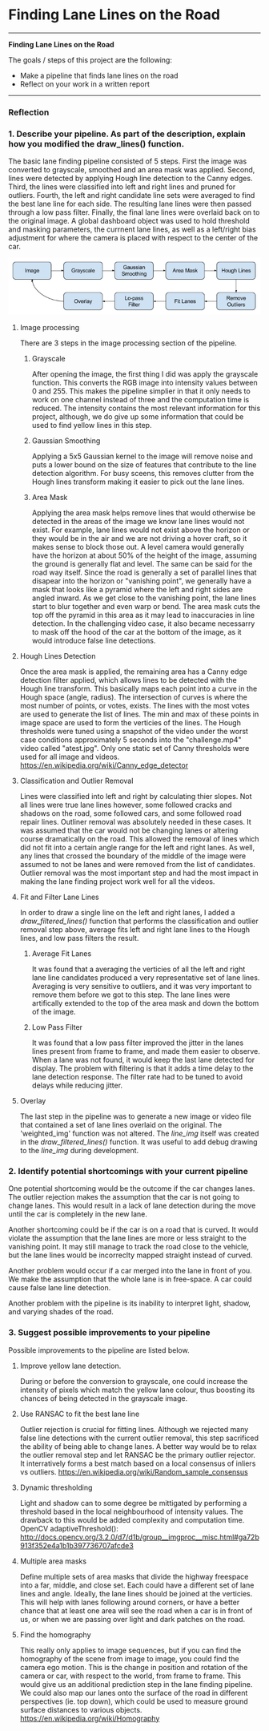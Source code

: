 # **Finding Lane Lines on the Road** 

---

**Finding Lane Lines on the Road**

The goals / steps of this project are the following:
* Make a pipeline that finds lane lines on the road
* Reflect on your work in a written report


[//]: # (Image References)

[image1]: ./flow.png

---

### Reflection

### 1. Describe your pipeline. As part of the description, explain how you modified the draw_lines() function.

The basic lane finding pipeline consisted of 5 steps. First the image was converted to grayscale, smoothed and an area mask was applied. Second, lines were detected by applying Hough line detection to the Canny edges. Third, the lines were classified into left and right lines and pruned for outliers. Fourth, the left and right candidate line sets were averaged to find the best lane line for each side. The resulting lane lines were then passed through a low pass filter. Finally, the final lane lines were overlaid back on to the original image. A global dashboard object was used to hold threshold and masking parameters, the currnent lane lines, as well as a left/right bias adjustment for where the camera is placed with respect to the center of the car.

![alt text][image1]

1. Image processing

	There are 3 steps in the image processing section of the pipeline.

	1. Grayscale

		 After opening the image, the first thing I did was apply the grayscale function. This converts the RGB image into intensity values between 0 and 255. This makes the pipeline simplier in that it only needs to work on one channel instead of three and the computation time is reduced. The intensity contains the most relevant information for this project, although, we do give up some information that could be used to find yellow lines in this step.

	2. Gaussian Smoothing
		
		Applying a 5x5 Gaussian kernel to the image will remove noise and puts a lower bound on the size of features that contribute to the line detection algorithm. For busy sceens, this removes clutter from the Hough lines transform making it easier to pick out the lane lines.
	
	3. Area Mask

		Applying the area mask helps remove lines that would otherwise be detected in the areas of the image we know lane lines would not exist.  For example, lane lines would not exist above the horizon or they would be in the air and we are not driving a hover craft, so it makes sense to block those out.  A level camera would generally have the horizon at about 50% of the height of the image, assuming the ground is generally flat and level. The same can be said for the road way itself.  Since the road is generally a set of parallel lines that disapear into the horizon or "vanishing point", we generally have a mask that looks like a pyramid where the left and right sides are angled inward. As we get close to the vanishing point, the lane lines start to blur together and even warp or bend.  The area mask cuts the top off the pyramid in this area as it may lead to inaccuracies in line detection. In the challenging video case, it also became necessarry to mask off the hood of the car at the bottom of the image, as it would introduce false line detections.

2. Hough Lines Detection

	Once the area mask is applied, the remaining area has a Canny edge detection filter applied, which allows lines to be detected with the Hough line transform.  This basically maps each point into a curve in the Hough space (angle, radius).  The intersection of curves is where the most number of points, or votes, exists.  The lines with the most votes are used to generate the list of lines.  The min and max of these points in image space are used to form the verticies of the lines.  The Hough thresholds were tuned using a snapshot of the video under the worst case conditions approximately 5 seconds into the "challenge.mp4" video called "atest.jpg".  Only one static set of Canny thresholds were used for all image and videos.
	https://en.wikipedia.org/wiki/Canny_edge_detector

3. Classification and Outlier Removal
	
	Lines were classified into left and right by calculating thier slopes. Not all lines were true lane lines however, some followed cracks and shadows on the road, some followed cars, and some followed road repair lines.  Outliner removal was absolutely needed in these cases.  It was assumed that the car would not be changing lanes or altering course dramatically on the road.  This allowed the removal of lines which did not fit into a certain angle range for the left and right lanes.  As well, any lines that crossed the boundary of the middle of the image were assumed to not be lanes and were removed from the list of candidates.
	Outlier removal was the most important step and had the most impact in making the lane finding project work well for all the videos.

4. Fit and Filter Lane Lines

	In order to draw a single line on the left and right lanes, I added a *draw_filtered_lines()* function that performs the classification and outlier removal step above, average fits left and right lane lines to the Hough lines, and low pass filters the result.

	1. Average Fit Lanes

		It was found that a averaging the verticies of all the left and right lane line candidates produced a very representative set of lane lines. Averaging is very sensitive to outliers, and it was very important to remove them before we got to this step. The lane lines were artifically extended to the top of the area mask and down the bottom of the image.

	2. Low Pass Filter

		It was found that a low pass filter improved the jitter in the lanes lines present from frame to frame, and made them easier to observe.  When a lane was not found, it would keep the last lane detected for display.  The problem with filtering is that it adds a time delay to the lane detection response. The filter rate had to be tuned to avoid delays while reducing jitter.

5. Overlay

	The last step in the pipeline was to generate a new image or video file that contained a set of lane lines overlaid on the original.  The 'weighted_img' function was not altered.  The *line_img* itself was created in the *draw_filtered_lines()* function.  It was useful to add debug drawing to the *line_img* during development.


### 2. Identify potential shortcomings with your current pipeline


One potential shortcoming would be the outcome if the car changes lanes.  The outlier rejection makes the assumption that the car is not going to change lanes. This would result in a lack of lane detection during the move until the car is completely in the new lane.

Another shortcoming could be if the car is on a road that is curved.  It would violate the assumption that the lane lines are more or less straight to the vanishing point.  It may still manage to track the road close to the vehicle, but the lane lines would be incorreclty mapped straight instead of curved.

Another problem would occur if a car merged into the lane in front of you.  We make the assumption that the whole lane is in free-space.  A car could cause false lane line detection.

Another problem with the pipeline is its inability to interpret light, shadow, and varying shades of the road.

### 3. Suggest possible improvements to your pipeline

Possible improvements to the pipeline are listed below.

1. Improve yellow lane detection.

	During or before the conversion to grayscale, one could increase the intensity of pixels which match the yellow lane colour, thus boosting its chances of being detected in the grayscale image.

2. Use RANSAC to fit the best lane line
	
	Outlier rejection is crucial for fitting lines.  Although we rejected many false line detections with the current outlier removal, this step sacrificed the ability of being able to change lanes. A better way would be to relax the outlier removal step and let RANSAC be the primary outlier rejector.  It interratively forms a best match based on a local consensus of inliers vs outliers.
	https://en.wikipedia.org/wiki/Random_sample_consensus

3. Dynamic thresholding

	Light and shadow can to some degree be mittigated by performing a threshold based in the local neighbourhood of intensity values. The drawback to this would be added complexity and computation time. 
	OpenCV  adaptiveThreshold(): http://docs.opencv.org/3.2.0/d7/d1b/group__imgproc__misc.html#ga72b913f352e4a1b1b397736707afcde3

4. Multiple area masks

	Define multiple sets of area masks that divide the highway freespace into a far, middle, and close set.  Each could have a different set of lane lines and angle.  Ideally, the lane lines should be joined at the verticies.  This will help with lanes following around corners, or have a better chance that at least one area will see the road when a car is in front of us, or when we are passing over light and dark patches on the road.

5. Find the homography

	This really only applies to image sequences, but if you can find the homography of the scene from image to image, you could find the camera ego motion. This is the change in position and rotation of the camera or car, with respect to the world, from frame to frame. This would give us an additional prediction step in the lane finding pipeline.  We could also map our lanes onto the surface of the road in different perspectives (ie. top down), which could be used to measure ground surface distances to various objects.
	https://en.wikipedia.org/wiki/Homography

